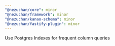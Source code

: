 ```yaml
---
"@nezuchan/core": minor
"@nezuchan/framework": minor
"@nezuchan/kanao-schema": minor
"@nezuchan/fastify-plugin": minor
---
```


Use Postgres Indexes for frequent column queries
